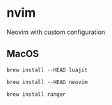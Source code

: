 # nvim
Neovim with custom configuration


## MacOS

`brew install --HEAD luajit`

`brew install --HEAD neovim`

`brew install ranger`
